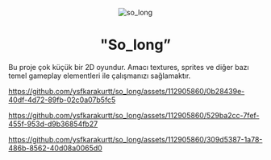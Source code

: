 <div align="center">

![so_long](https://github.com/ysfkarakurtt/so_long/assets/112905860/fca03ad1-f687-43cd-af9e-7bfc0aa3537b)


# "So_long”
</div>

Bu proje çok küçük bir 2D oyundur.
Amacı textures, sprites ve diğer bazı temel gameplay elementleri ile çalışmanızı sağlamaktır.



https://github.com/ysfkarakurtt/so_long/assets/112905860/0b28439e-40df-4d72-89fb-02c0a07b5fc5




https://github.com/ysfkarakurtt/so_long/assets/112905860/529ba2cc-7fef-455f-953d-d9b36854fb27





https://github.com/ysfkarakurtt/so_long/assets/112905860/309d5387-1a78-486b-8562-40d08a0065d0





